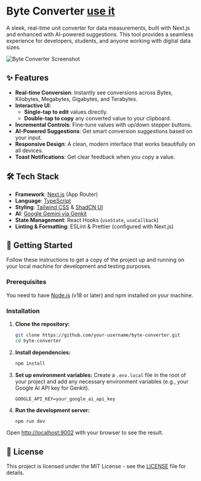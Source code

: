 # Byte Converter [use it](https://karthikjl.github.io/ByteConverter/index.html)

A sleek, real-time unit converter for data measurements, built with Next.js and enhanced with AI-powered suggestions. This tool provides a seamless experience for developers, students, and anyone working with digital data sizes.

![Byte Converter Screenshot](https://placehold.co/800x600.png?text=App+Screenshot)

## ✨ Features

- **Real-time Conversion**: Instantly see conversions across Bytes, Kilobytes, Megabytes, Gigabytes, and Terabytes.
- **Interactive UI**: 
    - **Single-tap to edit** values directly.
    - **Double-tap to copy** any converted value to your clipboard.
- **Incremental Controls**: Fine-tune values with up/down stepper buttons.
- **AI-Powered Suggestions**: Get smart conversion suggestions based on your input.
- **Responsive Design**: A clean, modern interface that works beautifully on all devices.
- **Toast Notifications**: Get clear feedback when you copy a value.

## 🛠️ Tech Stack

- **Framework**: [Next.js](https://nextjs.org/) (App Router)
- **Language**: [TypeScript](https://www.typescriptlang.org/)
- **Styling**: [Tailwind CSS](https://tailwindcss.com/) & [ShadCN UI](https://ui.shadcn.com/)
- **AI**: [Google Gemini via Genkit](https://firebase.google.com/docs/genkit)
- **State Management**: React Hooks (`useState`, `useCallback`)
- **Linting & Formatting**: ESLint & Prettier (configured with Next.js)

## 🚀 Getting Started

Follow these instructions to get a copy of the project up and running on your local machine for development and testing purposes.

### Prerequisites

You need to have [Node.js](https://nodejs.org/) (v18 or later) and npm installed on your machine.

### Installation

1. **Clone the repository:**
   ```bash
   git clone https://github.com/your-username/byte-converter.git
   cd byte-converter
   ```

2. **Install dependencies:**
   ```bash
   npm install
   ```

3. **Set up environment variables:**
   Create a `.env.local` file in the root of your project and add any necessary environment variables (e.g., your Google AI API key for Genkit).
   ```
   GOOGLE_API_KEY=your_google_ai_api_key
   ```

4. **Run the development server:**
   ```bash
   npm run dev
   ```

Open [http://localhost:9002](http://localhost:9002) with your browser to see the result.

## 📄 License

This project is licensed under the MIT License - see the [LICENSE](LICENSE) file for details.
